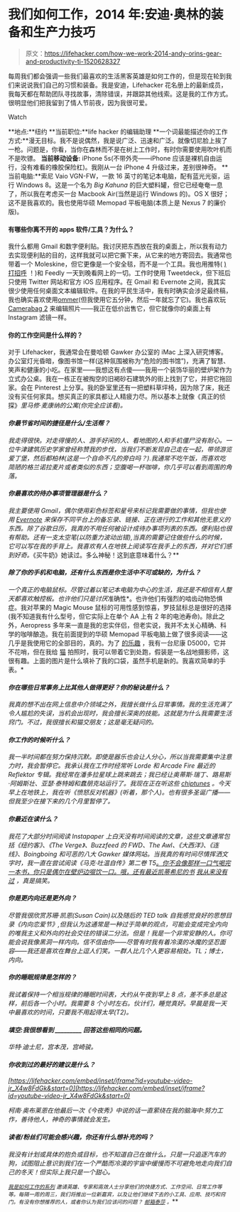 # 我们如何工作，2014 年:安迪·奥林的装备和生产力技巧

> 原文：<https://lifehacker.com/how-we-work-2014-andy-orins-gear-and-productivity-ti-1520628327>

每周我们都会强调一些我们最喜欢的生活黑客英雄是如何工作的，但是现在轮到我们来说说我们自己的习惯和装备。我是安迪，Lifehacker 花名册上的最新成员，我每天都在帮助团队寻找故事，清除错误，并跟踪其他线索。这是我的工作方式。很明显他们把我留到了情人节前夜，因为我很可爱。

Watch

**地点:**纽约
**当前职位:**life hacker 的编辑助理
**一个词最能描述你的工作方式:**漫无目标。我不是说偶然，我是说广泛、迅速和广泛。就像切尼脸上挨了一枪。问题是，你看，当你在森林而不是在树上工作时，有时你需要使用吹叶机而不是吹镖。
**当前移动设备:** iPhone 5s(不带外壳——iPhone 应该是裸机自由运行，没有难看的橡胶保险杠)。我刚从一台 iPhone 4 升级过来，差别很神奇。
**当前电脑:**索尼 Vaio VGN-FW，一款 16 英寸的笔记本电脑，配有蓝光光驱，运行 Windows 8。这是一个名为 *Big Kahuna* 的巨大塑料罐，但它已经奄奄一息了，所以我在考虑买一台 Macbook Air(当然是运行 Windows 的)。OS X 很好；这不是我喜欢的。我也使用华硕 Memopad 平板电脑(本质上是 Nexus 7 的廉价版)。

#### **有哪些你离不开的 apps 软件/工具？为什么？**

我什么都用 Gmail 和数字便利贴。我讨厌把东西放在我的桌面上，所以我有动力去实现便利贴的目的，这样我就可以把它撕下来，从它来的地方寄回去。我通常也带着一个 Moleskine，但它更像是一个安全毯，而不是一个工具。我也用推特( [)打招呼](http://twitter.com/andyorin) ！)和 Feedly 一天到晚看网上的一切。工作时使用 Tweetdeck，但下班后只使用 Twitter 网站和官方 iOS 应用程序。在 Gmail 和 Evernote 之间，我其实很少使用任何桌面文本编辑软件。在我的平民生活中，我有时确实会涉足最终稿，我也确实喜欢使用[ommer](https://lifehacker.com/ommwriter-brings-its-relaxing-distraction-free-writing-5782717)(但我使用它五分钟，然后一年就忘了它)。我也喜欢玩 [Camerabag 2](http://nevercenter.com/camerabag/desktop/) 来编辑照片——我正在低价出售它，但它就像你的桌面上有 Instagram 滤镜一样。

#### 你的工作空间是什么样的？

对于 Lifehacker，我通常会在曼哈顿 Gawker 办公室的 iMac 上深入研究博客。办公室灯光昏暗，像图书馆一样(这种氛围被称为“危险的图书馆”)，充满了智慧、笑声和健康的小吃。在家里——我想这有点傻——我用一个装饰华丽的壁炉架作为立式办公桌。我在一栋正在被掏空的旧褐砂石建筑外的街上找到了它，并把它拖回家。会在 Pinterest 上分享。我的卧室里还有一把塑料草坪椅，因为除了床，我还没有买任何家具。想买真正的家具都让人精疲力尽。所以基本上就像《真正的侦探》[](http://www.hbo.com/true-detective#/)*里马修·麦康纳的公寓(你完全应该看)。*

#### *你最节省时间的捷径是什么/生活帮？*

*我走得很快。对走得慢的人、游手好闲的人、看地图的人和手机僵尸没有耐心。一位牛津建筑历史学家曾经称赞我的步伐，当我们不断发现自己走在一起，带领游览爱丁堡，然后都柏林(这是一个自命不凡的旁白吗？).我通常不吃午饭，而喜欢吃简陋的格兰诺拉麦片或者类似的东西；空腹喝一杯咖啡，你几乎可以看到周围的角落。*

#### *你最喜欢的待办事项管理器是什么？*

*我主要使用 Gmail，偶尔使用彩色标签和星号来标记我需要做的事情，但我也使用 [Evernote](https://lifehacker.com/ive-been-using-evernote-all-wrong-heres-why-its-actual-5989980) 来保存不同平台上的备忘录、链接、正在进行的工作和其他无意义的东西。除了谷歌日历，我真的不用任何被设计成待办事项列表的东西。便利贴也很有帮助。还有一支太空笔(以防重力波动出错),当真的需要记住做些什么的时候，它可以写在我的手背上。我喜欢有人在地铁上阅读写在我手上的东西，并对它们感到好奇。*《买牛奶》她读过。多么神秘！这到底意味着什么？**

#### *除了你的手机和电脑，还有什么东西是你生活中不可或缺的，为什么？*

*一个真正的电脑鼠标。尽管过着以笔记本电脑为中心的生活，我还是不相信有人整天都喜欢触控板。也许他们只是讨厌*准确性*。也许他们有强烈的啮齿动物恐惧症。我对苹果的 Magic Mouse 鼠标的可用性感到惊喜，罗技鼠标总是很好的选择(我不知道我有什么型号，但它实际上在单个 AA 上有 2 年的电池寿命)。除此之外，Aeropress 多年来一直是我的忠实伴侣，但老实说，我并不太关心精确、科学的咖啡酿造。我在前面提到的华硕 Memopad 平板电脑上做了很多阅读——这几乎是我使用它的全部目的，真的。为了 [的乐趣](http://www.flickr.com/photos/mr_skeleton/) ，我有一台尼康 D5000，它并不花哨，但在我给 [猫](http://cats.kinja.com) 拍照时，我可以带着它到处跑，假装是一名战地摄影师，这很有趣。上面的图片是什么填补了我的口袋，虽然手机是新的。我喜欢简单的手表。*

#### *你在哪些日常事务上比其他人做得更好？你的秘诀是什么？*

*我真的想不出在网上信息中介领域之外，我擅长做什么日常事情。我的生活充满了令人尴尬的失误，当机会出现时，我会擅长深奥的技能。这就是为什么我需要生活窍门。不过，我很擅长和猫交朋友；这是毫无疑问的。*

#### *你工作的时候听什么？*

*我一半时间都在努力保持沉默。即使是器乐也会让人分心，所以当我需要集中注意力时，我会暂停它。我承认我在工作时经常听 Lorde *和 Arcade Fire 最近的 Reflektor 专辑。我经常在潘多拉星球上跳来跳去；我已经让奥蒂斯·瑞丁、路易斯·阿姆斯壮、亚瑟·泰特姆和蠢朋克站运行了。我现在正在听这些 [chiptunes](https://soundcloud.com/djcutman/thisweek045) 。今天早上在地铁上，我在听《愤怒反对机器》(听着，*那个人*)。也有很多圣诞广播——但我至少在接下来的几个月里暂停了。**

#### *你最近在读什么？*

*我花了大部分时间阅读 Instapaper 上白天没有时间阅读的文章，这些文章通常包括《纽约客》、《The Verge》、Buzzfeed 的 FWD、The Awl、《大西洋》、《连线》、Boingboing 和可恶的八大 Gawker 媒体网站。当我真的有时间尽情挥洒文字时，我一直在尝试阅读《马克·吐温自传》第二卷 T5[。你不会像那样一口气喝完一本书，你只是偶尔在壁炉边啜饮一口。哦，还有最近凯蒂希尼的书](http://www.amazon.com/Autobiography-Mark-Twain-Volume-Authoritative/dp/0520272781/ref=pd_sim_b_6?asc_campaign=InlineText&asc_refurl=https://lifehacker.com/how-we-work-2014-andy-orins-gear-and-productivity-ti-1520628327&asc_source=&tag=kinjalifehackerlink-20) [*我从来没有过*](http://bit.ly/1dmKRQw) ，真是搞笑。*

#### *你是更内向还是更外向？*

*尽管我很欣赏苏珊·凯恩(Susan Cain)以及随后的 TED talk 自我感觉良好的思想目录《内向恋爱节》,但我认为这通常是一种过于简单的观点，可能会变成完全内向的唯我主义和外向的社会交往的错误二分法。但是！我是一个非常安静的人。你可能会说我像黑洞一样内向。信不信由你——尽管有时我有着冷漠的冰魔的坚忍面容——我还是喜欢在舞台上逗人们笑。一群人比几个人更容易相处。TL；博士，内向。*

#### *你的睡眠规律是怎样的？*

*我试着保持一个相当规律的睡眠时间表，大约从午夜到早上 8 点，差不多总是这样，前后各一个小时。我需要 8 个小时左右。伙计们，睡觉真好。早晨是我一天中最喜欢的时间，只要我不用起得太早(T2)。*

#### *填空:我很想看到 _________ 回答这些相同的问题。*

*华特·迪士尼，宫本茂，宫崎骏。*

#### *你收到过的最好的建议是什么？*

 *[https://lifehacker.com/embed/inset/iframe?id=youtube-video-jr_X4w8FdGk&start=0](https://lifehacker.com/embed/inset/iframe?id=youtube-video-jr_X4w8FdGk&start=0)* 

*柯南·奥布莱恩在他最后一次《今夜秀》中说的话一直萦绕在我的脑海中:努力工作，善待他人，神奇的事情就会发生。*

#### *读者/粉丝们可能会感兴趣，你还有什么想补充的吗？*

*我没有计划或具体的抱负或目标，也不知道自己在做什么。只是一只追逐汽车的狗，试图阻止意识到我们在一个严酷而冷漠的宇宙中缓慢而不可避免地走向我们自己的冬天！但实际上我只是一个甜心。*

*<small></small>*[<small>*我是如何工作的系列*</small>](http://lifehacker.com/how-i-work/) <small>*邀请英雄、专家和高效人士分享他们的快捷方式、工作空间、日常工作等等。每隔一周的周三，我们将推出一位新嘉宾，以及让他们继续下去的小工具、应用、技巧和窍门。有没有你想推荐的人，或者你认为我们应该问的问题？*</small> [<small>*邮箱泰莎*</small>](https://mail.google.com/mail/?view=cm&fs=1&tf=1&to=tessa@lifehacker.com) <small>*。*</small>**